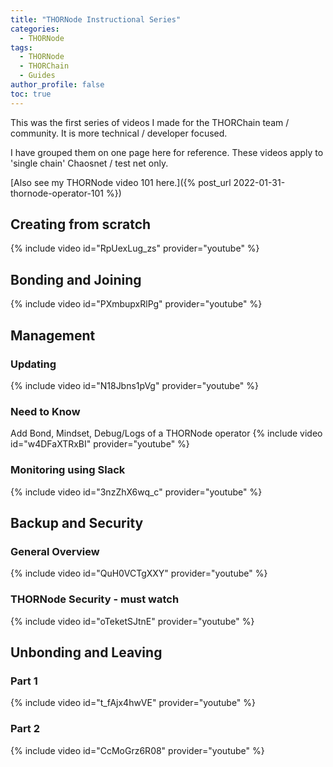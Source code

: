 ```yaml
---
title: "THORNode Instructional Series"
categories:
  - THORNode
tags:
  - THORNode
  - THORChain
  - Guides
author_profile: false
toc: true
---
```


This was the first series of videos I made for the THORChain team / community. It is more technical / developer focused. 

I have grouped them on one page here for reference. These videos apply to 'single chain' Chaosnet / test net only. 

[Also see my THORNode video 101 here.]({% post_url 2022-01-31-thornode-operator-101 %})

## Creating from scratch
{% include video id="RpUexLug_zs" provider="youtube" %}
## Bonding and Joining
{% include video id="PXmbupxRlPg" provider="youtube" %}

## Management
### Updating 
{% include video id="N18Jbns1pVg" provider="youtube" %}
### Need to Know
Add Bond, Mindset, Debug/Logs of a THORNode operator
{% include video id="w4DFaXTRxBI" provider="youtube" %}
### Monitoring using Slack
{% include video id="3nzZhX6wq_c" provider="youtube" %}

## Backup and Security
### General Overview
{% include video id="QuH0VCTgXXY" provider="youtube" %}
### THORNode Security - must watch
{% include video id="oTeketSJtnE" provider="youtube" %}

## Unbonding and Leaving
### Part 1
{% include video id="t_fAjx4hwVE" provider="youtube" %}
### Part 2
{% include video id="CcMoGrz6R08" provider="youtube" %}
